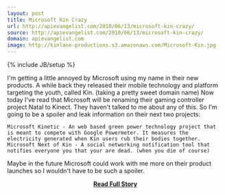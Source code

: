 ```yaml
---
layout: post
title: Microsoft Kin Crazy
url: http://apievangelist.com/2010/06/13/microsoft-kin-crazy/
source: http://apievangelist.com/2010/06/13/microsoft-kin-crazy/
domain: apievangelist.com
image: http://kinlane-productions.s3.amazonaws.com/Microsoft-Kin.jpg
---
```

{% include JB/setup %}<p>I'm getting a little annoyed by Microsoft using my name in their new products. A while back they released their mobile technology and platform targeting the youth, called Kin. (taking a pretty sweet domain name)
Now today I've read that Microsoft will be renaming their gaming controller project Natal to Kinect. They haven't talked to me about any of this.
So I'm going to be a spoiler and leak information on their next two projects:

	Microsoft Kinetic - An web based green power technology project that is meant to compete with Google Powermeter. It measures the electricity generated when Kin users rub their bodies together.
	Microsoft Next of Kin - A social networking notification tool that notifies everyone you that your are dead. (when you die of course)

Maybe in the future Microsoft could work with me more on their product launches so I wouldn't have to be such a spoiler.</p>
<center><p><a href="http://apievangelist.com/2010/06/13/microsoft-kin-crazy/" style='padding:25px; font-sze:18px; font-weight: bold;'>Read Full Story</a></p></center>
